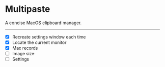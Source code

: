 # Multipaste

A concise MacOS clipboard manager.

---

- [x] Recreate settings window each time
- [x] Locate the current monitor
- [x] Max records
- [ ] Image size
- [ ] Settings
